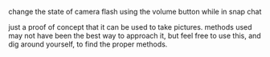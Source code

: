 change the state of camera flash using the volume button while in snap chat

just a proof of concept that it can be used to take pictures.
methods used may not have been the best way to approach it, but feel free to use this, and dig around yourself, to find the proper methods.
